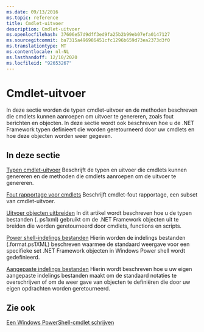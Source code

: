 ```yaml
---
ms.date: 09/13/2016
ms.topic: reference
title: Cmdlet-uitvoer
description: Cmdlet-uitvoer
ms.openlocfilehash: 37606e57d9dff3ed9fa25b2b99eb07efa0147127
ms.sourcegitcommit: ba7315a496986451cfc1296b659d73ea2373d3f0
ms.translationtype: MT
ms.contentlocale: nl-NL
ms.lasthandoff: 12/10/2020
ms.locfileid: "92653267"
---
```

# <a name="cmdlet-output"></a>Cmdlet-uitvoer

In deze sectie worden de typen cmdlet-uitvoer en de methoden beschreven die cmdlets kunnen aanroepen om uitvoer te genereren, zoals fout berichten en objecten. In deze sectie wordt ook beschreven hoe u de .NET Framework typen definieert die worden geretourneerd door uw cmdlets en hoe deze objecten worden weer gegeven.

## <a name="in-this-section"></a>In deze sectie

[Typen cmdlet-uitvoer](./types-of-cmdlet-output.md) Beschrijft de typen en uitvoer die cmdlets kunnen genereren en de methoden die cmdlets aanroepen om de uitvoer te genereren.

[Fout rapportage voor cmdlets](./cmdlet-error-reporting.md) Beschrijft cmdlet-fout rapportage, een subset van cmdlet-uitvoer.

[Uitvoer objecten uitbreiden](./extending-output-objects.md) In dit artikel wordt beschreven hoe u de typen bestanden (. ps1xml) gebruikt om de .NET Framework objecten uit te breiden die worden geretourneerd door cmdlets, functions en scripts.

[Power shell-indelings bestanden](../format/powershell-formatting-files.md) Hierin worden de indelings bestanden (.format.ps1XML) beschreven waarmee de standaard weergave voor een specifieke set .NET Framework objecten in Windows Power shell wordt gedefinieerd.

[Aangepaste indelings bestanden](./custom-formatting-files.md) Hierin wordt beschreven hoe u uw eigen aangepaste indelings bestanden maakt om de standaard notaties te overschrijven of om de weer gave van objecten te definiëren die door uw eigen opdrachten worden geretourneerd.

## <a name="see-also"></a>Zie ook

[Een Windows PowerShell-cmdlet schrijven](./writing-a-windows-powershell-cmdlet.md)
